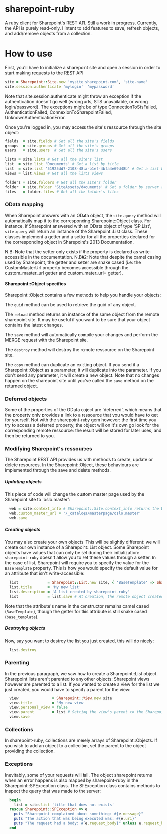 sharepoint-ruby
===============
A ruby client for Sharepoint's REST API.
Still a work in progress. Currently, the API is purely read-only. I intent to add features to save, refresh objects, and add/remove objects from a collection.

How to use
===============
First, you'll have to initialize a sharepoint site and open a session in order to start making requests to the REST API:

```Ruby
site = Sharepoint::Site.new 'mysite.sharepoint.com', 'site-name'
site.session.authenticate 'mylogin', 'mypassword'
```

Note that site.session.authenticate might throw an exception if the authentication doesn't go well (wrong urls, STS unavailable, or wrong login/password).
The exceptions might be of type ConnectionToStsFailed, AuthenticationFailed, ConnexionToSharepointFailed, UnknownAuthenticationError.

Once you're logged in, you may access the site's ressource through the site object:
```Ruby
fields  = site.fields # Get all the site's fields
groups  = site.groups # Get all the site's groups
users   = site.users  # Get all the site's users

lists = site.lists # Get all the site's list
list  = site.list 'Documents' # Get a list by title
list  = site.list '51925dd7-2108-481a-b1ef-4bfa4e69d48b' # Get a list by guid
views = list.views # Get all the lists views

folders = site.folders # Get all the site's folder
folder  = site.folder 'SiteAssets/documents' # Get a folder by server relative path
files   = folder.files # Get all the folder's files
```

### OData mapping
When Sharepoint answers with an OData object, the `site.query` method will automatically map it to the corresponding Sharepoint::Object class.
For instance, if Sharepoint answered with an OData object of type 'SP.List', `site.query` will return an instance of the Sharepoint::List class. These classes implement a getter and a setter for all the properties declared for the corresponding object in Sharepoint's 2013 Documentation.

N.B: Note that the setter only exists if the property is declared as write-accessible in the documentation.
N.B#2: Note that despite the camel casing used by Sharepoint, the getter and setter are snake cased (i.e: the CustomMasterUrl property becomes accessible through the custom_master_url getter and custom_mater_url= getter).

#### Sharepoint::Object specifics
Sharepoint::Object contains a few methods to help you handle your objects:

The `guid` method can be used to retrieve the guid of any object.

The `reload` method returns an instance of the same object from the remote sharepoint site. It may be useful if you want to be sure that your object contains the latest changes.

The `save` method will automatically compile your changes and perform the MERGE request with the Sharepoint site.

The `destroy` method will destroy the remote ressource on the Sharepoint site.

The `copy` method can duplicate an existing object. If you send it a Sharepoint::Object as a parameter, it will duplicate into the parameter. If you don't send any parameter, it will create a new object. Note that no changes happen on the sharepoint site until you've called the `save` method on the returned object.

### Deferred objects
Some of the properties of the OData object are 'deferred', which means that the property only provides a link to a ressource that you would have to get for yourself.
Not with the sharepoint-ruby gem however: the first time you try to access a deferred property, the object will on it's own go look for the corresponding remote ressource: the result will be stored for later uses, and then be returned to you.

### Modifying Sharepoint's ressources
The Sharepoint REST API provides us with methods to create, update or delete resources. In the Sharepoint::Object, these behaviours are implemented through the save and delete methods.

##### Updating objects
This piece of code will change the custom master page used by the Sharepoint site to 'oslo.master':
```Ruby
  web = site.context_info # Sharepoint::Site.context_info returns the Web object for the current site (see: http://msdn.microsoft.com/en-us/library/office/dn499819(v=office.15).aspx )
  web.custom_master_url = '/_catalogs/masterpage/oslo.master'
  web.save
```

##### Creating objects
You may also create your own objects. This will be slightly different: we will create our own instance of a Sharepoint::List object.
Some Sharepoint objects have values that can only be set during their initialization: `sharepoint-ruby` doesn't allow you to set these values through a setter.
In the case of list, Sharepoint will require you to specify the value for the `BaseTemplate` property. This is how you would specify the default value for an attribute that isn't write-accessible:
```Ruby
  list             = Sharepoint::List.new site, { 'BaseTemplate' => Sharepoint::LIST_TEMPLATE_TYPE[:GenericList] }
  list.title       = 'My new list'
  list.description = 'A list created by sharepoint-ruby'
  list             = list.save # At creation, the remote object created will be returned by the save method.
```
Note that the attribute's name in the constructor remains camel cased (`BaseTemplate`), though the getter for this attribute is still snake cased (`base_template`).

##### Destroying objects
Now, say you want to destroy the list you just created, this will do nicely:
```Ruby
  list.destroy
```

### Parenting
In the previous paragraph, we saw how to create a Sharepoint::List object. Sharepoint lists aren't parented to any other objects: Sharepoint views however are parented to a list. If you wanted to create a view for the list we just created, you would have to specify a parent for the view:

```Ruby
  view               = Sharepoint::View.new site
  view.title         = 'My new view'
  view.personal_view = false
  view.parent        = list # Setting the view's parent to the Sharepoint::List
  view.save
```

### Collections
In sharepoint-ruby, collections are merely arrays of Sharepoint::Objects. If you wish to add an object to a colleciton, set the parent to the object providing the collection.

### Exceptions
Inevitably, some of your requests will fail. The object sharepoint returns when an error happens is also mapped by sharepoint-ruby in the Sharepoint::SPException class.
The SPException class contains methods to inspect the query that was made to the server:

```Ruby
  begin
    list = site.list 'title that does not exists'
  rescue Sharepoint::SPException => e
    puts "Sharepoint complained about something: #{e.message}"
    puts "The action that was being executed was: #{e.uri}"
    puts "The request had a body: #{e.request_body}" unless e.request_body.nil?
  end
```
